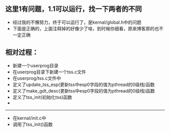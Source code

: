 ## 这里1有问题，1.1可以运行，找一下两者的不同
- 经过我的不懈努力，终于可以运行了，是kernal/global.h中的问题
- 下面是正确的，上面注释掉的好像少了啥，到时候你细看，原来博客原的也不一定正确
## 相对过程：
- 新建一个userprog目录
- 在userprog目录下新建一个tss.c文件
- 在userprog/tss.c文件中
- 定义了update_tss_esp(更新tss中esp0字段的值为pthread的0级栈)函数
- 定义了make_gdt_desc(更新tss中esp0字段的值为pthread的0级栈)函数
- 定义了tss_init(初始化tss)函数
- 
---------------------------------
- 在kernal/init.c中
- 调用了tss_init()函数
